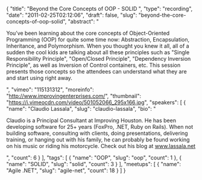 {
  "title": "Beyond the Core Concepts of OOP - SOLID ",
  "type": "recording",
  "date": "2011-02-25T02:12:06",
  "draft": false,
  "slug": "beyond-the-core-concepts-of-oop-solid",
  "abstract": "<p>You&rsquo;ve been learning about the core concepts of Object-Oriented Programming (OOP) for quite some time now: Abstraction, Encapsulation, Inheritance, and Polymorphism. When you thought you knew it all, all of a sudden the cool kids are talking about all these principles such as \"Single Responsibility Principle\", \"Open/Closed Principle\", \"Dependency Inversion Principle\", as well as Inversion of Control containers, etc. This session presents those concepts so the attendees can understand what they are and start using right away.</p>",
  "vimeo": "115131312",
  "moreinfo": "http://www.improvingenterprises.com/",
  "thumbnail": "https://i.vimeocdn.com/video/501052066_295x166.jpg",
  "speakers": [
    {
      "name": "Claudio Lassala",
      "slug": "claudio-lassala",
      "bio": "<p>Claudio is a Principal Consultant at Improving Houston. He has been developing software for 25+ years (FoxPro, .NET, Ruby on Rails). When not building software, consulting with clients, doing presentations, delivering training, or hanging out with his family, he can probably be found working on his music or riding his motorcycle. Check out his blog at www.lassala.net</p>",
      "count": 6
    }
  ],
  "tags": [
    {
      "name": "OOP",
      "slug": "oop",
      "count": 1
    },
    {
      "name": "SOLID",
      "slug": "solid",
      "count": 3
    }
  ],
  "meetups": [
    {
      "name": "Agile .NET",
      "slug": "agile-net",
      "count": 18
    }
  ]
}